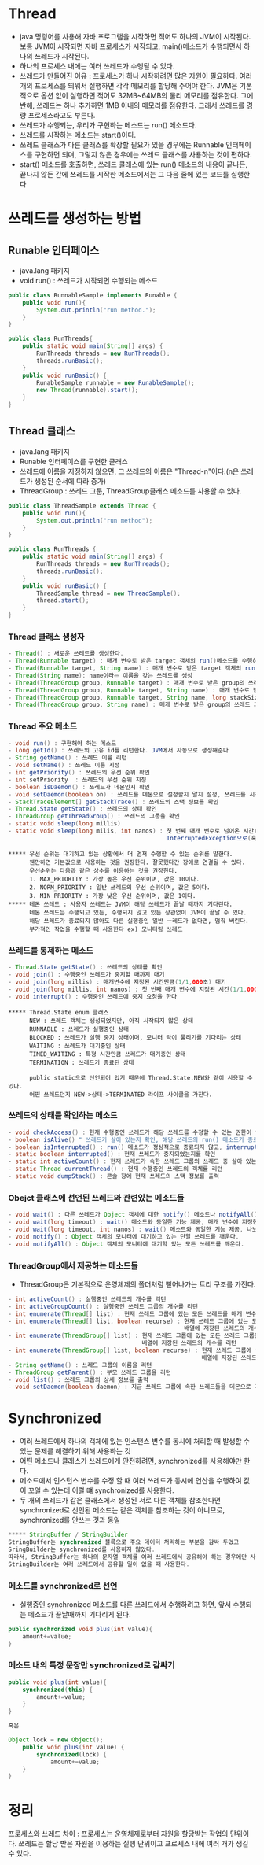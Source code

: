 # Thread
- java 명령어를 사용해 자바 프로그램을 시작하면 적어도 하나의 JVM이 시작된다. 보통 JVM이 시작되면 자바 프로세스가 시작되고, main()메소드가 수행되면서 하나의 쓰레드가 시작된다.
- 하나의 프로세스 내에는 여러 쓰레드가 수행될 수 있다.
- 쓰레드가 만들어진 이유 : 프로세스가 하나 시작하려면 많은 자원이 필요하다. 여러 개의 프로세스를 띄워서 실행하면 각각 메모리를 할당해 주어야 한다. JVM은 기본적으로 옵션 없이 실행하면 적어도 32MB~64MB의 물리 메모리를 점유한다. 그에 반해, 쓰레드는 하나 추가하면 1MB 이내의 메모리를 점유한다. 그래서 쓰레드를 경량 프로세스라고도 부른다.
- 쓰레드가 수행되는, 우리가 구현하는 메소드는 run() 메소드다.
- 쓰레드를 시작하는 메소드는 start()이다.
- 쓰레드 클래스가 다른 클래스를 확장할 필요가 있을 경우에는 Runnable 인터페이스를 구현하면 되며, 그렇지 않은 경우에는 쓰레드 클래스를 사용하는 것이 편하다.
- start() 메소드를 호출하면, 쓰레드 클래스에 있는 run() 메소드의 내용이 끝나든, 끝나지 않든 간에 쓰레드를 시작한 메소드에서는 그 다음 줄에 있는 코드를 실행한다
# 쓰레드를 생성하는 방법
## Runable 인터페이스
- java.lang 패키지
- void run() : 쓰레드가 시작되면 수행되는 메소드
```java
public class RunnableSample implements Runable {
    public void run(){
        System.out.println("run method.");
    }
}

public class RunThreads{
    public static void main(String[] args) {
        RunThreads threads = new RunThreads();
        threads.runBasic();
    }
    public void runBasic() {
        RunableSample runnable = new RunableSample();
        new Thread(runnable).start();
    }
}
```
## Thread 클래스
- java.lang 패키지
- Runable 인터페이스를 구현한 클래스
- 쓰레드에 이름을 지정하지 않으면, 그 쓰레드의 이름은 "Thread-n"이다.(n은 쓰레드가 생성된 순서에 따라 증가)
- ThreadGroup : 쓰레드 그룹, ThreadGroup클래스 메소드를 사용할 수 있다.
```java
public class ThreadSample extends Thread {
    public void run(){
        System.out.println("run method");
    }
}

public class RunThreads {
    public static void main(String[] args) {
        RunThreads threads = new RunThreads();
        threads.runBasic();
    }
    public void runBasic() {
        ThreadSample thread = new ThreadSample();
        thread.start();
    }
}
```
### Thread 클래스 생성자
```java
- Thread() : 새로운 쓰레드를 생성한다.
- Thread(Runnable target) : 매개 변수로 받은 target 객체의 run()메소드를 수행하는 쓰레드를 생성
- Thread(Runnable target, String name) : 매개 변수로 받은 target 객체의 run() 메소드를 수행하고, name이라는 이름을 갖는 쓰레드를 생성
- Thread(String name): name이라는 이름을 갖는 쓰레드를 생성
- Thread(ThreadGroup group, Runnable target) : 매개 변수로 받은 group의 쓰레드 그룹에 속하는 target 객체의 run() 메소드를 수행하는 쓰레드를 생성
- Thread(ThreadGroup group, Runnable target, String name) : 매개 변수로 받은 group의 쓰레드 그룹에 속하는 target 객체의 run() 메소드를 수행하고, name이라는 이름의 쓰레드 생성
- Thread(ThreadGroup group, Runnable target, String name, long stackSize) : 매개 변수로 받은 group의 쓰레드 그룹에 속하는 target 객체의 run()메소드를 수행하고, name이라는 이름을 갖는 쓰레드를 생성한다. 해당 쓰레드 스택의 크기는 stackSize만큼 가능하다.
- Thread(ThreadGroup group, String name) : 매개 변수로 받은 group의 쓰레드 그룹에 속하는 name이라는 이름을 갖는 쓰레드를 생성
```
### Thread 주요 메소드
```java
- void run() : 구현해야 하는 메소드
- long getId() : 쓰레드의 고유 id를 리턴한다. JVM에서 자동으로 생성해준다
- String getName() : 쓰레드 이름 리턴
- void setName() : 쓰레드 이름 지정
- int getPriority() : 쓰레드의 우선 순위 확인
- int setPriority  : 쓰레드의 우선 순위 지정
- boolean isDaemon() : 쓰레드가 데몬인지 확인
- void setDaemon(boolean on) : 쓰레드를 데몬으로 설정할지 말지 설정, 쓰레드를 시작(start())하기 전에 사용해야 데몬 쓰레드로 인식된다.
- StackTraceElement[] getStackTrace() : 쓰레드의 스택 정보를 확인
- Thread.State getState() : 쓰레드의 상태 확인
- ThreadGroup getThreadGroup() : 쓰레드의 그룹을 확인
- static void sleep(long millis)
- static void sleep(long milis, int nanos) : 첫 번째 매개 변수로 넘어온 시간(1/1,1000초) + 두번째 매개 변수로 넘어온 시간 (1/1,000,000,000초)만큼 대기
                                             InterruptedException으로(혹은 상위 예외) try-catch문을 작성한다.
```
```
***** 우선 순위는 대기하고 있는 상황에서 더 먼저 수행할 수 있는 순위를 말한다.
      웬만하면 기본값으로 사용하는 것을 권장한다. 잘못했다간 장애로 연결될 수 있다.
      우선순위는 다음과 같은 상수를 이용하는 것을 권장한다.
      1. MAX_PRIORITY : 가장 높은 우선 순위이며, 값은 10이다.
      2. NORM_PRIORITY : 일반 쓰레드의 우선 순위이며, 값은 5이다.
      3. MIN_PRIORITY : 가장 낮은 우선 순위이며, 값은 1이다.
***** 데몬 쓰레드 : 사용자 쓰레드는 JVM이 해당 쓰레드가 끝날 때까지 기다린다.
      데몬 쓰레드는 수행되고 있든, 수행되지 않고 있든 상관없이 JVM이 끝날 수 있다.
      해당 쓰레드가 종료되지 않아도 다른 실행중인 일반 ㅡ레드가 없다면, 멈춰 버린다.
      부가적인 작업을 수행할 때 사용한다 ex) 모니터링 쓰레드
```

### 쓰레드를 통제하는 메소드
```java
- Thread.State getState() : 쓰레드의 상태를 확인
- void join() : 수행중인 쓰레드가 중지할 때까지 대기
- void join(long millis) : 매개변수에 지정된 시간만큼(1/1,000초) 대기
- void join(long millis, int nanos) : 첫 번째 매개 변수에 지정된 시간(1/1,000초)+두 번째 매개 변수에 지정된 시간(1/1,000,000,000초)만큼 대기
- void interrupt() : 수행중인 쓰레드에 중지 요청을 한다
```
``` text
***** Thread.State enum 클래스
      NEW : 쓰레드 객체는 생성되었지만, 아직 시작되지 않은 상태
      RUNNABLE : 쓰레드가 실행중인 상태
      BLOCKED : 쓰레드가 실행 중지 상태이며, 모니터 락이 풀리기를 기다리는 상태
      WAITING : 쓰레드가 대기중인 상태
      TIMED_WAITING : 특정 시간만큼 쓰레드가 대기중인 상태
      TERMINATION : 쓰레드가 종료된 상태
      
      public static으로 선언되어 있기 때문에 Thread.State.NEW와 같이 사용할 수 있다.
      어떤 쓰레드던지 NEW->상태->TERMINATED 라이프 사이클을 가진다.
```
### 쓰레드의 상태를 확인하는 메소드
```java
- void checkAccess() : 현재 수행중인 쓰레드가 해당 쓰레드를 수정할 수 있는 권한이 있는지 확인, 만약 권한이 없다면 SecurityException 예외 발생
- boolean isAlive() " 쓰레드가 살아 있는지 확인, 해당 쓰레드의 run() 메소드가 종료되었는지를 확인
- boolean isInterrupted() : run() 메소드가 정상적으로 종료되지 않고, interrupt() 메소드의 호출을 통해 종료되었는지 확인, 다른 쓰레드에서 확인할 때 사용
- static boolean interrupted() : 현재 쓰레드가 중지되었는지를 확인
- static int activeCount() : 현재 쓰레드가 속한 쓰레드 그룹의 쓰레드 중 살아 있는 쓰레드의 개수를 리턴
- static Thread currentThread() : 현재 수행중인 쓰레드의 객체를 리턴
- static void dumpStack() : 콘솔 창에 현재 쓰레드의 스택 정보를 출력
```

### Obejct 클래스에 선언된 쓰레드와 관련있는 메소드들
```java
- void wait() : 다른 쓰레드가 Object 객체에 대한 notify() 메소드나 notifyAll() 메소드를 호출할 때까지 현재 쓰레드가 대기하고 있도록 한다.
- void wait(long timeout) : wait() 메소드와 동일한 기능 제공, 매개 변수에 지정한 시간만큼(1/1,000초) 대기
- void wait(long timeout, int nanos) : wait() 메소드와 동일한 기능 제공, 나노초(1/1,000,000,000초)를 이용해 더 자세히 설정 할 수 있다.
- void notify() : Object 객체의 모니터에 대기하고 있는 단일 쓰레드를 깨운다.
- void notifyAll() : Object 객체의 모니터에 대기학 있는 모든 쓰레드를 깨운다.
```
### ThreadGroup에서 제공하는 메소드들
- ThreadGroup은 기본적으로 운영체제의 폴더처럼 뻗어나가는 트리 구조를 가진다.
```java
- int activeCount() : 실행중인 쓰레드의 개수를 리턴
- int activeGroupCount() : 실행중인 쓰레드 그룹의 개수를 리턴
- int enumerate(Thread[] list) : 현재 쓰레드 그룹에 있는 모든 쓰레드를 매개 변수로 넘어온 쓰레드 배열에 담는다, 배열에 저장된 쓰레드의 개수를 리턴
- int enumerate(Thread[] list, boolean recurse) : 현재 쓰레드 그룹에 있는 모든 쓰레드를 매개 변수로 넘어온 쓰레드 배열에 담는다. 두 번째 매개 변수가 true이면 하위에 있는 쓰레드 그룹에 있는 쓰레드 목록도 포함한다.
                                                  배열에 저장된 쓰레드의 개수를 리턴
- int enumerate(ThreadGroup[] list) : 현재 쓰레드 그룹에 있는 모든 쓰레드 그룹을 매개 변수로 넘어온 쓰레드 그룹 배열에 담는다.
                                      배열에 저장된 쓰레드의 개수를 리턴
- int enumerate(ThreadGroup[] list, boolean recurse) : 현재 쓰레드 그룹에 있는 모든 쓰레드 그룹을 매개 변수로 넘어온 쓰레드 그룹 배열에 담는다. 두 번째 매개 변수가 true이면 하위에 있는 쓰레드 그룹 목록도 포함한다.
                                                       배열에 저장된 쓰레드의 개수를 리턴
- String getName() : 쓰레드 그룹의 이름을 리턴
- ThreadGroup getParent() : 부모 쓰레드 그룹을 리턴
- void list() : 쓰레드 그룹의 상세 정보를 출력
- void setDaemon(boolean daemon) : 지금 쓰레드 그룹에 속한 쓰레드들을 데몬으로 지정
```

# Synchronized
- 여러 쓰레드에서 하나의 객체에 있는 인스턴스 변수를 동시에 처리할 때 발생할 수 있는 문제를 해결하기 위해 사용하는 것
- 어떤 메소드나 클래스가 쓰레드에게 안전하려면, synchronized를 사용해야만 한다.
- 메소드에서 인스턴스 변수를 수정 할 때 여러 쓰레드가 동시에 연산을 수행하여 값이 꼬일 수 있는데 이럴 떄 synchronized를 사용한다.
- 두 개의 쓰레드가 같은 클래스에서 생성된 서로 다른 객체를 참조한다면 synchronized로 선언된 메소드는 같은 객체를 참조하는 것이 아니므로, synchronized를 안쓰는 것과 동일
```java
***** StringBuffer / StringBuilder
StringBuffer는 synchronized 블록으로 주요 데이터 처리하는 부분을 감싸 두었고
SringBuilder는 synchronized를 사용하지 않았다.
따라서, StringBuffer는 하나의 문자열 객체를 여러 쓰레드에서 공유해야 하는 경우에만 사용하고
StringBuilder는 여러 쓰레드에서 공유할 일이 없을 때 사용한다.
```

### 메소드를 synchronized로 선언
- 실행중인 synchronized 메소드를 다른 쓰레드에서 수행하려고 하면, 앞서 수행되는 메소드가 끝날때까지 기다리게 된다.
```java
public synchronized void plus(int value){
    amount+=value;
}
```
### 메소드 내의 특정 문장만 synchronized로 감싸기
```java
public void plus(int value){
    synchronized(this) {
        amount+=value;
    }
}

혹은

Object lock = new Object();
    public void plus(int value) {
        synchronized(lock) {
            amount+=value;
    }
}
```
# 정리
프로세스와 쓰레드 차이 : 프로세스는 운영체제로부터 자원을 할당받는 작업의 단위이다. 쓰레드는 할당 받은 자원을 이용하는 실행 단위이고 프로세스 내에 여러 개가 생길 수 있다.